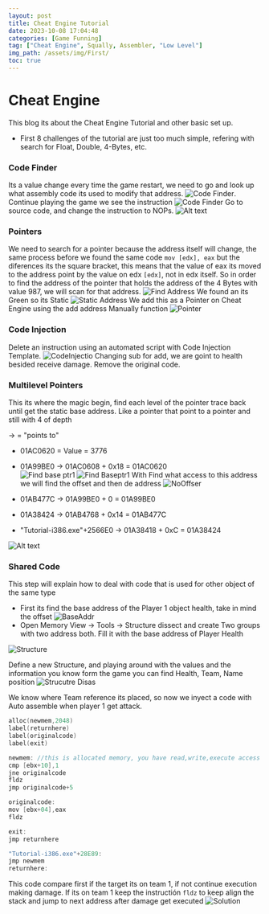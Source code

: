 ```yaml
---
layout: post
title: Cheat Engine Tutorial
date: 2023-10-08 17:04:48 
categories: [Game Funning]
tag: ["Cheat Engine", Squally, Assembler, "Low Level"]      
img_path: /assets/img/First/                                                                                                        
toc: true 
---
```


# Cheat Engine
This blog its about the Cheat Engine Tutorial and other basic set up. 
* First 8 challenges of the tutorial are just too much simple, refering with search for Float, Double, 4-Bytes, etc.

### Code Finder

Its a value change every time the game restart, we need to go and look up what assembly code its used to modify that address. ![Code Finder](image-9.png). Continue playing the game we see the instruction 
![Code Finder](image-10.png)
Go to source code, and change the instruction to NOPs.
![Alt text](image-11.png)

### Pointers

We need to search for a pointer because the address itself will change, the same process before we found the same code ```mov [edx], eax``` but the diferences its the square bracket, this means that the value of eax its moved to the address point by the value on edx `[edx]`, not in edx itself. 
So in order to find the address of the pointer that holds the address of the 4 Bytes with value 987, we will scan for that address.
![Find Address](image-12.png)
We found an its Green so its Static
![Static Address](image-13.png)
We add this as a Pointer on Cheat Engine using the add address Manually function
![Pointer](image-14.png)

### Code Injection 
Delete an instruction using an automated script with Code Injection Template.
![CodeInjectio](image-15.png)
Changing sub for add, we are goint to health besided receive damage. 
Remove the original code.

### Multilevel Pointers
This its where the magic begin, find each level of the pointer trace back until get the static base address. 
Like a pointer that point  to a pointer and still with 4 of depth 

-> = "points to"

* 01AC0620 = Value = 3776

* 01A99BE0 -> 01AC0608 + 0x18 = 01AC0620  
![Find base ptr1](image-16.png)
![Find Baseptr1](image-17.png)
With Find what access to this address we will find the offset and then de address 
![NoOffser](image-18.png)

* 01AB477C -> 01A99BE0 + 0 = 01A99BE0

* 01A38424 -> 01AB4768 + 0x14 = 01AB477C

* "Tutorial-i386.exe"+2566E0 -> 01A38418 + 0xC = 01A38424

![Alt text](image-19.png)
 
### Shared Code 

 This step will explain how to deal with code that is used for other object of the same type
* First its find the base address of the Player 1 object health, take in mind the offset
![BaseAddr](image-20.png)
* Open Memory View -> Tools -> Structure dissect and create Two groups with two address both. Fill it with the base address of Player Health 

![Structure](image-21.png)

Define a new Structure, and playing around with the values and the information you know form the game you can find Health, Team, Name position
![Strucutre Disas](image-22.png)

We know where Team reference its placed, so now we inyect a code with Auto assemble when player 1 get attack.
```c
alloc(newmem,2048)
label(returnhere)
label(originalcode)
label(exit)

newmem: //this is allocated memory, you have read,write,execute access
cmp [ebx+10],1
jne originalcode
fldz
jmp originalcode+5

originalcode:
mov [ebx+04],eax
fldz 

exit:
jmp returnhere

"Tutorial-i386.exe"+28E89:
jmp newmem
returnhere:
```
This code compare first if the target its on team 1, if not continue execution making damage. If its on team 1 keep the instructión ```fldz``` to keep align the stack and jump to next address after damage get executed
![Solution](image-23.png)


